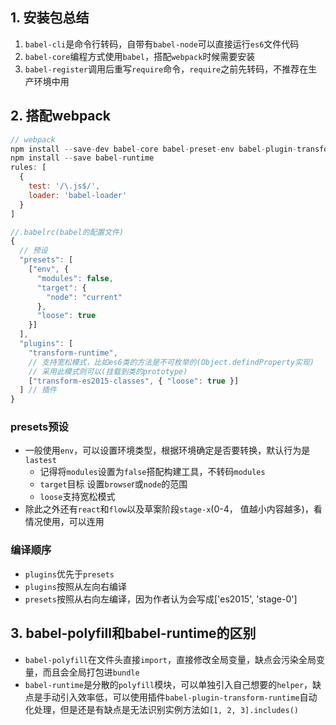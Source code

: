 ## 1. 安装包总结

1. `babel-cli`是命令行转码，自带有`babel-node`可以直接运行`es6`文件代码
2. `babel-core`编程方式使用`babel`，搭配`webpack`时候需要安装
3. `babel-register`调用后重写`require`命令，`require`之前先转码，不推荐在生产环境中用

## 2. 搭配webpack

```javascript
// webpack
npm install --save-dev babel-core babel-preset-env babel-plugin-transform-runtime
npm install --save babel-runtime
rules: [
  {
    test: '/\.js$/',
    loader: 'babel-loader'
  }
]

//.babelrc(babel的配置文件)
{
  // 预设
  "presets": [
    ["env", {
      "modules": false,
      "target": {
        "node": "current"
      },
      "loose": true
    }]
  ],
  "plugins": [
    "transform-runtime",
    // 支持宽松模式，比如es6类的方法是不可枚举的(Object.defindProperty实现)
    // 采用此模式则可以(挂载到类的prototype)
    ["transform-es2015-classes", { "loose": true }]
  ] // 插件
}
```

### presets预设

- 一般使用`env`，可以设置环境类型，根据环境确定是否要转换，默认行为是`lastest`
  - 记得将`modules`设置为`false`搭配构建工具，不转码`modules`
  - `target`目标 设置`browse`r或`node`的范围
  - `loose`支持宽松模式
- 除此之外还有`react`和`flow`以及草案阶段`stage-x`(0-4， 值越小内容越多)，看情况使用，可以连用

### 编译顺序

- `plugins`优先于`presets`
- `plugins`按照从左向右编译
- `presets`按照从右向左编译，因为作者认为会写成['es2015', 'stage-0']

## 3. babel-polyfill和babel-runtime的区别

- `babel-polyfill`在文件头直接`import`，直接修改全局变量，缺点会污染全局变量，而且会全局打包进`bundle`
- `babel-runtime`是分散的`polyfill`模块，可以单独引入自己想要的`helper`，缺点是手动引入效率低，可以使用插件`babel-plugin-transform-runtime`自动化处理，但是还是有缺点是无法识别实例方法如`[1, 2, 3].includes()`
